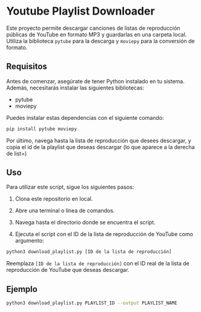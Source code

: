 # Youtube Playlist Downloader

Este proyecto permite descargar canciones de listas de reproducción públicas de YouTube en formato MP3 y guardarlas en una carpeta local. Utiliza la biblioteca `pytube` para la descarga y `moviepy` para la conversión de formato.

## Requisitos

Antes de comenzar, asegúrate de tener Python instalado en tu sistema. Además, necesitarás instalar las siguientes bibliotecas:

- pytube
- moviepy

Puedes instalar estas dependencias con el siguiente comando:

```bash
pip install pytube moviepy
```

Por último, navega hasta la lista de reproducción que desees descargar, y copia el id de la playlist que deseas descargar (lo que aparece a la derecha de list=)




## Uso

Para utilizar este script, sigue los siguientes pasos:

1. Clona este repositorio en local.

2. Abre una terminal o línea de comandos.

3. Navega hasta el directorio donde se encuentra el script.

4. Ejecuta el script con el ID de la lista de reproducción de YouTube como argumento: 

```bash 
python3 download_playlist.py [ID de la lista de reproducción]
```

Reemplaza `[ID de la lista de reproducción]` con el ID real de la lista de reproducción de YouTube que deseas descargar.

## Ejemplo
```bash
python3 download_playlist.py PLAYLIST_ID --output PLAYLIST_NAME
```
